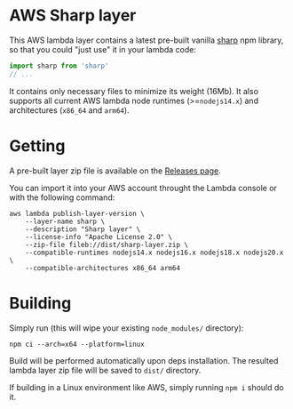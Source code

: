 # AWS Sharp layer
This AWS lambda layer contains a latest pre-built vanilla [sharp](https://www.npmjs.com/package/sharp) npm library, so that you could "just use" it in your lambda code:

```javascript
import sharp from 'sharp'
// ...
```

It contains only necessary files to minimize its weight (16Mb).
It also supports all current AWS lambda node runtimes (>=`nodejs14.x`) and architectures (`x86_64` and `arm64`).

# Getting
A pre-built layer zip file is available on the [Releases page](../../releases).

You can import it into your AWS account throught the Lambda console or with the following command:
```shell
aws lambda publish-layer-version \
    --layer-name sharp \
    --description "Sharp layer" \
    --license-info "Apache License 2.0" \
    --zip-file fileb://dist/sharp-layer.zip \
    --compatible-runtimes nodejs14.x nodejs16.x nodejs18.x nodejs20.x \
    --compatible-architectures x86_64 arm64
```

# Building
Simply run (this will wipe your existing `node_modules/` directory):
```shell
npm ci --arch=x64 --platform=linux
```

Build will be performed automatically upon deps installation.
The resulted lambda layer zip file will be saved to `dist/` directory.

If building in a Linux environment like AWS, simply running `npm i` should do it.